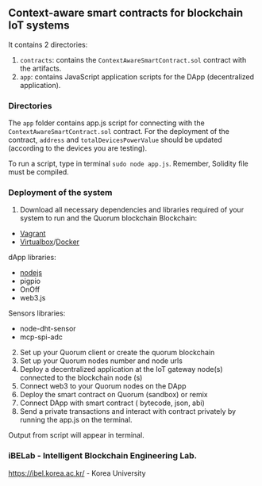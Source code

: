 ## Context-aware smart contracts for blockchain IoT systems

It contains 2 directories:

1. `contracts`: contains the `ContextAwareSmartContract.sol` contract with the artifacts.
2. `app`: contains JavaScript application scripts for the DApp (decentralized application).


### Directories

The `app` folder contains app.js script for connecting with the `ContextAwareSmartContract.sol` contract.
For the deployment of the contract, `address` and `totalDevicesPowerValue` should be updated (according to the devices you are testing).


To run a script, type in terminal `sudo node app.js`. Remember, Solidity file must be compiled.

### Deployment of the system

1. Download all necessary dependencies and libraries required of your system to run and the Quorum blockchain
Blockchain:
- [Vagrant](https://www.vagrantup.com/docs/installation)
- [Virtualbox](https://www.virtualbox.org/wiki/Downloads)/[Docker](https://docs.docker.com/engine/install/)

dApp libraries:
- [nodejs](https://nodejs.org/en/download/) 
- pigpio
- OnOff
- web3.js

Sensors libraries:
- node-dht-sensor
- mcp-spi-adc

2. Set up your Quorum client or create the quorum blockchain
3. Set up your Quorum nodes number and node urls
4. Deploy a decentralized application at the IoT gateway node(s) connected to the blockchain node (s)
5. Connect web3 to your Quorum nodes on the DApp
6. Deploy the smart contract on Quorum (sandbox) or remix
7. Connect DApp with smart contract ( bytecode, json, abi)
8. Send a private transactions and interact with contract privately by running the app.js on the terminal.

Output from script will appear in terminal.

### iBELab - Intelligent Blockchain Engineering Lab.
https://ibel.korea.ac.kr/ - Korea University
